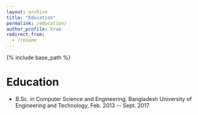 ```yaml
---
layout: archive
title: "Education"
permalink: /education/
author_profile: true
redirect_from:
  - /resume
---
```


{% include base_path %}

Education
======
* B.Sc. in Computer Science and Engineering, Bangladesh University of Engineering and Technology, Feb. 2013 -- Sept. 2017